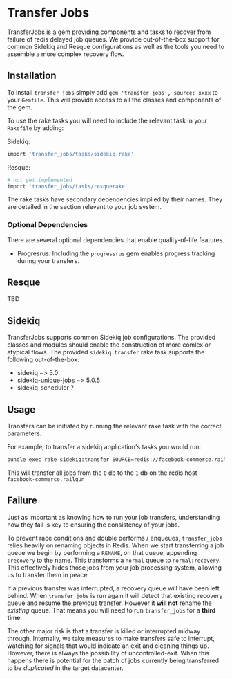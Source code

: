 # Transfer Jobs

TransferJobs is a gem providing components and tasks to recover from failure of redis delayed job queues. We provide out-of-the-box support for common Sidekiq and Resque configurations as well as the tools you need to assemble a more complex recovery flow.

## Installation

To install `transfer_jobs` simply add `gem 'transfer_jobs', source: xxxx` to your `Gemfile`. This will provide access to all the classes and components of the gem.

To use the rake tasks you will need to include the relevant task in your `Rakefile` by adding:

Sidekiq:
```rake
import 'transfer_jobs/tasks/sidekiq.rake'

```

Resque:
```rake
# not yet implemented
import 'transfer_jobs/tasks/resquerake'

```

The rake tasks have secondary dependencies implied by their names. They are detailed in the section relevant to your job system.

### Optional Dependencies

There are several optional dependencies that enable quality-of-life features.

- Progresrus: Including the `progressrus` gem enables progress tracking during your transfers.

## Resque

TBD

## Sidekiq

TransferJobs supports common Sidekiq job configurations. The provided classes and modules should enable the construction of more comlex or atypical flows. The provided `sidekiq:transfer` rake task supports the following out-of-the-box:

- sidekiq ~> 5.0
- sidekiq-unique-jobs ~> 5.0.5
- sidekiq-scheduler ?

## Usage

Transfers can be initiated by running the relevant rake task with the correct parameters.

For example, to transfer a sidekiq application's tasks you would run:

```bash
bundle exec rake sidekiq:transfer SOURCE=redis://facebook-commerce.railgun/0 SOURCE=redis://facebook-commerce.railgun/1
```

This will transfer all jobs from the `0` db to the `1` db on the redis host `facebook-commerce.railgun`

## Failure

Just as important as knowing how to run your job transfers, understanding how they fail is key to ensuring the consistency of your jobs.

To prevent race conditions and double performs / enqueues, `transfer_jobs` relies heavily on renaming objects in Redis. When we start transferring a job queue we begin by performing a `RENAME`, on that queue, appending `:recovery` to the name. This transforms a `normal` queue to `normal:recovery`. This effectively hides those jobs from your job processing system, allowing us to transfer them in peace.

If a previous transfer was interrupted, a recovery queue will have been left behind. When `transfer_jobs` is run again it will detect that existing recovery queue and resume the previous transfer. However it **will not** rename the _existing_ queue. That means you will need to run `transfer_jobs` for a **third time**.

The other major risk is that a transfer is killed or interrupted midway through. Internally, we take measures to make transfers safe to interrupt, watching for signals that would indicate an exit and cleaning things up. However, there is always the possibility of uncontrolled-exit. When this happens there is potential for the batch of jobs currently being transferred to be _duplicated_ in the target datacenter.

